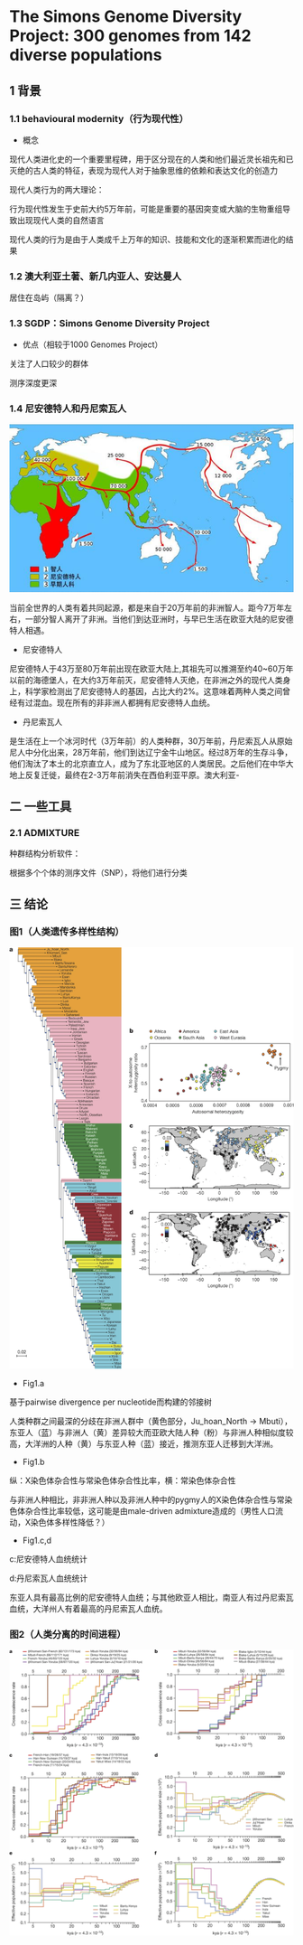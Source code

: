 # The Simons Genome Diversity Project: 300 genomes from 142 diverse populations

## 1 背景
### 1.1 behavioural modernity（行为现代性）
+ 概念

现代人类进化史的一个重要里程碑，用于区分现在的人类和他们最近灵长祖先和已灭绝的古人类的特征，表现为现代人对于抽象思维的依赖和表达文化的创造力

现代人类行为的两大理论：

行为现代性发生于史前大约5万年前，可能是重要的基因突变或大脑的生物重组导致出现现代人类的自然语言

现代人类的行为是由于人类成千上万年的知识、技能和文化的逐渐积累而进化的结果

### 1.2 澳大利亚土著、新几内亚人、安达曼人

居住在岛屿（隔离？）

### 1.3 SGDP：Simons Genome Diversity Project
+ 优点（相较于1000 Genomes Project）

关注了人口较少的群体

测序深度更深

### 1.4 尼安德特人和丹尼索瓦人

![](./Fig/人类进化.jpeg)

当前全世界的人类有着共同起源，都是来自于20万年前的非洲智人。距今7万年左右，一部分智人离开了非洲。当他们到达亚洲时，与早已生活在欧亚大陆的尼安德特人相遇。

+ 尼安德特人

尼安德特人于43万至80万年前出现在欧亚大陆上,其祖先可以推溯至约40~60万年以前的海德堡人，在大约3万年前灭，尼安德特人灭绝，在非洲之外的现代人类身上，科学家检测出了尼安德特人的基因，占比大约2%。这意味着两种人类之间曾经有过混血。现在所有的非非洲人都拥有尼安德特人血统。

+ 丹尼索瓦人

是生活在上一个冰河时代（3万年前）的人类种群，30万年前，丹尼索瓦人从原始尼人中分化出来，28万年前，他们到达辽宁金牛山地区。经过8万年的生存斗争，他们淘汰了本土的北京直立人，成为了东北亚地区的人类居民。之后他们在中华大地上反复迁徙，最终在2-3万年前消失在西伯利亚平原。澳大利亚-

## 二 一些工具
### 2.1 ADMIXTURE

种群结构分析软件：

根据多个个体的测序文件（SNP），将他们进行分类


## 三 结论
### 图1（人类遗传多样性结构）
![](./Fig/fig1.jpg)
+ Fig1.a

基于pairwise divergence per nucleotide而构建的邻接树 

人类种群之间最深的分歧在非洲人群中（黄色部分，Ju_hoan_North -> Mbuti），东亚人（蓝）与非洲人（黄）差异较大而亚欧大陆人种（粉）与非洲人种相似度较高，大洋洲的人种（黄）与东亚人种（蓝）接近，推测东亚人迁移到大洋洲。

+ Fig1.b

纵：X染色体杂合性与常染色体杂合性比率，横：常染色体杂合性

与非洲人种相比，非非洲人种以及非洲人种中的pygmy人的X染色体杂合性与常染色体杂合性比率较低，这可能是由male-driven admixture造成的（男性人口流动，X染色体多样性降低？）

+ Fig1.c,d

c:尼安德特人血统统计

d:丹尼索瓦人血统统计

东亚人具有最高比例的尼安德特人血统；与其他欧亚人相比，南亚人有过丹尼索瓦血统，大洋州人有着最高的丹尼索瓦人血统。

### 图2（人类分离的时间进程）
![](./Fig/fig2.jpg)








